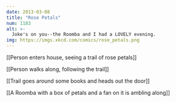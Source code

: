 ```yaml
---
date: 2013-03-08
title: "Rose Petals"
num: 1183
alt: >-
  Joke's on you--the Roomba and I had a LOVELY evening.
img: https://imgs.xkcd.com/comics/rose_petals.png
---
```

[[Person enters house, seeing a trail of rose petals]]

[[Person walks along, following the trail]]

[[Trail goes around some books and heads out the door]]

[[A Roomba with a box of petals and a fan on it is ambling along]]

